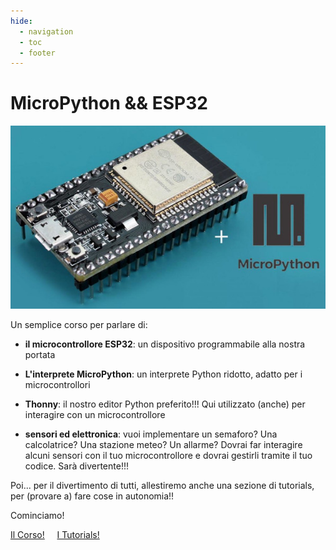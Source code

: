 ```yaml
---
hide:
  - navigation
  - toc
  - footer
---
```


# MicroPython && ESP32


![MicroPython + ESP32](MicroPythonPlusESP32.jpg)

Un semplice corso per parlare di:

- **il microcontrollore ESP32**: un dispositivo programmabile alla nostra portata

- **L'interprete MicroPython**: un interprete Python ridotto, adatto per i microcontrollori

- **Thonny**: il nostro editor Python preferito!!! Qui utilizzato (anche) per interagire con un microcontrollore

- **sensori ed elettronica**: vuoi implementare un semaforo? Una calcolatrice? Una stazione meteo? Un allarme? Dovrai far interagire alcuni sensori con il tuo microcontrollore e dovrai gestirli tramite il tuo codice. Sarà divertente!!!

Poi... per il divertimento di tutti, allestiremo anche una sezione di tutorials, per (provare a) fare cose in autonomia!!

Cominciamo!

<a href="corso/00_intro/" class="md-button md-button--primary" style="width:230px">Il Corso!</a>
&nbsp;&nbsp;&nbsp;
<a href="tutorials/00_intro/" class="md-button" style="width:230px">I Tutorials!</a>

<br>
<br>
<br>
